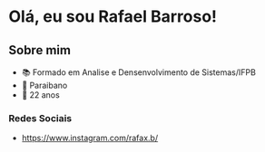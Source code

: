 # Olá, eu sou Rafael Barroso!

## Sobre mim
* :books: Formado em Analise e Densenvolvimento de Sistemas/IFPB
* :cactus: Paraibano
* :boy: 22 anos

### Redes Sociais 
* https://www.instagram.com/rafax.b/
